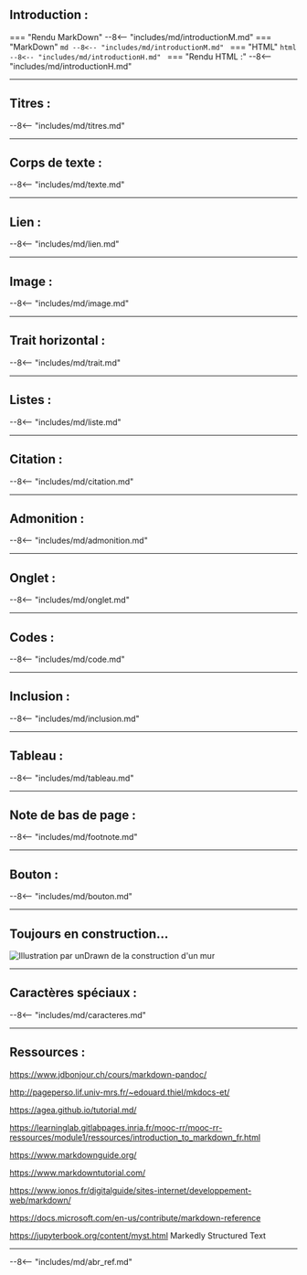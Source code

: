 

## Introduction :
=== "Rendu MarkDown"
    --8<-- "includes/md/introductionM.md"
=== "MarkDown"
    ```md
    --8<-- "includes/md/introductionM.md"
    ```
=== "HTML"
    ```html
    --8<-- "includes/md/introductionH.md"
    ```
=== "Rendu HTML :"
    --8<-- "includes/md/introductionH.md"

***
## Titres :
--8<-- "includes/md/titres.md"

***
## Corps de texte :
--8<-- "includes/md/texte.md"

***
## Lien :
--8<-- "includes/md/lien.md"

***
## Image :
--8<-- "includes/md/image.md"

***
## Trait horizontal :
--8<-- "includes/md/trait.md"

***
## Listes :
--8<-- "includes/md/liste.md"

***
## Citation :
--8<-- "includes/md/citation.md"

***
## Admonition :
--8<-- "includes/md/admonition.md"

***
## Onglet :
--8<-- "includes/md/onglet.md"

***
## Codes :
--8<-- "includes/md/code.md"

***
## Inclusion :
--8<-- "includes/md/inclusion.md"

***
## Tableau :
--8<-- "includes/md/tableau.md"

***
## Note de bas de page :
--8<-- "includes/md/footnote.md"

***
## Bouton :

--8<-- "includes/md/bouton.md"
***
## Toujours en construction...

![Illustration par unDrawn de la construction d'un mur](https://ericecmorlaix.github.io/adn-Tutoriel_site_web/images/undraw_building_blocks_n0nc.svg "Toujours en construction..." )

***
## Caractères spéciaux :
--8<-- "includes/md/caracteres.md"

***

## Ressources :

<https://www.jdbonjour.ch/cours/markdown-pandoc/>

<http://pageperso.lif.univ-mrs.fr/~edouard.thiel/mkdocs-et/>

<https://agea.github.io/tutorial.md/>

<https://learninglab.gitlabpages.inria.fr/mooc-rr/mooc-rr-ressources/module1/ressources/introduction_to_markdown_fr.html>

<https://www.markdownguide.org/>

<https://www.markdowntutorial.com/>

<https://www.ionos.fr/digitalguide/sites-internet/developpement-web/markdown/>

<https://docs.microsoft.com/en-us/contribute/markdown-reference>

<https://jupyterbook.org/content/myst.html> Markedly Structured Text


***

--8<-- "includes/md/abr_ref.md"




